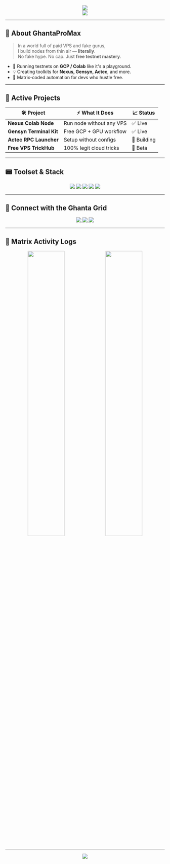 <div align="center">
  <img src="https://capsule-render.vercel.app/api?type=waving&color=000000&height=200&section=header&text=GHANTA%20PRO%20MAX&fontSize=65&fontAlignY=35&fontColor=39FF14&animation=twinkling&desc=Free%20Cloud%20%7C%20Testnet%20Automation%20%7C%20Matrix%20Hacker%20Vibes&descAlignY=55&descAlign=50&descColor=00FF00&descSize=18"/>
</div>

<div align="center">
  <img src="https://readme-typing-svg.herokuapp.com?font=Fira+Code&size=28&duration=3000&pause=1000&color=00FF00&center=true&vCenter=true&width=900&height=60&lines=Welcome+to+the+Free+Node+Revolution;No+VPS.+No+Limits.+Just+Code.;Matrix+Mode%3A+Enabled.;Testnet+Automation+Specialist;YouTube+%7C+Telegram+%7C+GitHub" />
</div>

---

## 🧠 About GhantaProMax

> In a world full of paid VPS and fake gurus,  
> I build nodes from thin air — **literally**.  
> No fake hype. No cap. Just **free testnet mastery**.

- 🧠 Running testnets on **GCP / Colab** like it's a playground.
- 💡 Creating toolkits for **Nexus, Gensyn, Actec**, and more.
- 👾 Matrix-coded automation for devs who hustle free.

---

## 💾 Active Projects

| 🛠️ Project | ⚡ What It Does | 📈 Status |
|-----------|----------------|----------|
| **Nexus Colab Node** | Run node without any VPS | ✅ Live |
| **Gensyn Terminal Kit** | Free GCP + GPU workflow | ✅ Live |
| **Actec RPC Launcher** | Setup without configs | 🔨 Building |
| **Free VPS TrickHub** | 100% legit cloud tricks | 🚧 Beta |

---

## 📟 Toolset & Stack

<div align="center">
  <img src="https://img.shields.io/badge/GCP-Free_Tier-4285F4?style=for-the-badge&logo=googlecloud&logoColor=white" />
  <img src="https://img.shields.io/badge/Colab-GPU%20Power-F9AB00?style=for-the-badge&logo=googlecolab&logoColor=black" />
  <img src="https://img.shields.io/badge/OpenAI-API_Toolkits-412991?style=for-the-badge&logo=openai&logoColor=white" />
  <img src="https://img.shields.io/badge/FFmpeg-Video_Automation-007ACC?style=for-the-badge&logo=ffmpeg&logoColor=white" />
  <img src="https://img.shields.io/badge/Linux-Terminal_GodMode-FCC624?style=for-the-badge&logo=linux&logoColor=black" />
</div>

---

## 📡 Connect with the Ghanta Grid

<div align="center">
  <a href="https://t.me/GhantaProMax">
    <img src="https://img.shields.io/badge/Telegram-HQ-26A5E4?style=for-the-badge&logo=telegram&logoColor=white" />
  </a>
  <a href="https://twitter.com/GhantaProMax">
    <img src="https://img.shields.io/badge/Twitter-Intel-1DA1F2?style=for-the-badge&logo=twitter&logoColor=white" />
  </a>
  <a href="https://youtube.com/@GhantaProMax">
    <img src="https://img.shields.io/badge/YouTube-Guides-FF0000?style=for-the-badge&logo=youtube&logoColor=white" />
  </a>
</div>

---

## 🧬 Matrix Activity Logs

<div align="center">
  <img width="48%" src="https://github-readme-stats.vercel.app/api?username=GhantaProMax&show_icons=true&theme=chartreuse-dark" />
  <img width="48%" src="https://github-readme-stats.vercel.app/api/top-langs/?username=GhantaProMax&layout=compact&theme=chartreuse-dark" />
</div>

---

<div align="center">
  <img src="https://capsule-render.vercel.app/api?type=waving&color=000000&height=100&section=footer&text=Access%20Granted%20.%20.%20.%20Welcome%20to%20The%20Ghanta%20Matrix&fontSize=20&fontAlignY=35&animation=twinkling"/>
</div>
